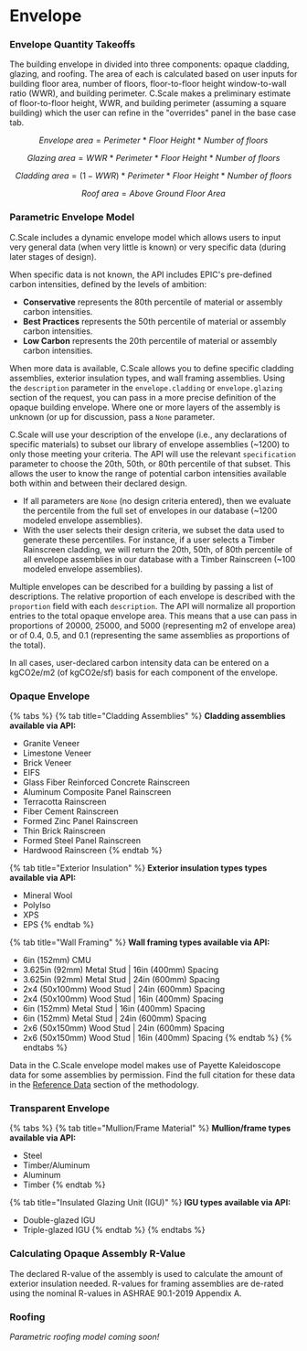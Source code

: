 # Envelope

### Envelope Quantity Takeoffs

The building envelope in divided into three components: opaque cladding, glazing, and roofing. The area of each is calculated based on user inputs for building floor area, number of floors, floor-to-floor height window-to-wall ratio (WWR), and building perimeter. C.Scale makes a preliminary estimate of floor-to-floor height, WWR, and building perimeter (assuming a square building) which the user can refine in the "overrides" panel in the base case tab.

$$
Envelope \ area = Perimeter \ * \ Floor \ Height \ * \ Number \ of \ floors
$$

$$
Glazing \ area = WWR \ * \ Perimeter \ * \ Floor \ Height \ * \ Number \ of \ floors
$$

$$
Cladding \ area = (1-WWR) \ * \ Perimeter \ * \ Floor \ Height \ * \ Number \ of \ floors
$$

$$
Roof \ area = Above \ Ground \ Floor \ Area
$$

### Parametric Envelope Model

C.Scale includes a dynamic envelope model which allows users to input very general data (when very little is known) or very specific data (during later stages of design).&#x20;

When specific data is not known, the API includes EPIC's pre-defined carbon intensities, defined by the levels of ambition:

* **Conservative** represents the 80th percentile of material or assembly carbon intensities.
* **Best Practices** represents the 50th percentile of material or assembly carbon intensities.
* **Low Carbon** represents the 20th percentile of material or assembly carbon intensities.

When more data is available, C.Scale allows you to define specific cladding assemblies, exterior insulation types, and wall framing assemblies. Using the `description` parameter in the `envelope.cladding`  or `envelope.glazing` section of the request, you can pass in a more precise definition of the opaque building envelope. Where one or more layers of the assembly is unknown (or up for discussion, pass a `None` parameter.&#x20;

C.Scale will use your description of the envelope (i.e., any declarations of specific materials) to subset our library of envelope assemblies (\~1200) to only those meeting your criteria. The API will use the relevant `specification` parameter to choose the 20th, 50th, or 80th percentile of that subset. This allows the user to know the range of potential carbon intensities available both within and between their declared design.

* If all parameters are `None` (no design criteria entered), then we evaluate the percentile from the full set of envelopes in our database (\~1200 modeled envelope assemblies).&#x20;
* With the user selects their design criteria, we subset the data used to generate these percentiles. For instance, if a user selects a Timber Rainscreen cladding, we will return the 20th, 50th, of 80th percentile of all envelope assemblies in our database with a Timber Rainscreen (\~100 modeled envelope assemblies).

Multiple envelopes can be described for a building by passing a list of descriptions. The relative proportion of each envelope is described with the `proportion` field with each `description`. The API will normalize all proportion entries to the total opaque envelope area. This means that a use can pass in proportions of 20000, 25000, and 5000 (representing m2 of envelope area) or of 0.4, 0.5, and 0.1 (representing the same assemblies as proportions of the total).

In all cases, user-declared carbon intensity data can be entered on a kgCO2e/m2 (of kgCO2e/sf) basis for each component of the envelope.&#x20;

### Opaque Envelope

{% tabs %}
{% tab title="Cladding Assemblies" %}
**Cladding assemblies available via API:**

* Granite Veneer
* Limestone Veneer
* Brick Veneer
* EIFS
* Glass Fiber Reinforced Concrete Rainscreen
* Aluminum Composite Panel Rainscreen
* Terracotta Rainscreen
* Fiber Cement Rainscreen
* Formed Zinc Panel Rainscreen
* Thin Brick Rainscreen
* Formed Steel Panel Rainscreen
* Hardwood Rainscreen
{% endtab %}

{% tab title="Exterior Insulation" %}
**Exterior insulation types types available via API:**

* Mineral Wool
* PolyIso
* XPS
* EPS
{% endtab %}

{% tab title="Wall Framing" %}
**Wall framing types available via API:**

* 6in (152mm) CMU
* 3.625in (92mm) Metal Stud | 16in (400mm) Spacing
* 3.625in (92mm) Metal Stud | 24in (600mm) Spacing
* 2x4 (50x100mm) Wood Stud | 24in (600mm) Spacing
* 2x4 (50x100mm) Wood Stud | 16in (400mm) Spacing
* 6in (152mm) Metal Stud | 16in (400mm) Spacing
* 6in (152mm) Metal Stud | 24in (600mm) Spacing
* 2x6 (50x150mm) Wood Stud | 24in (600mm) Spacing
* 2x6 (50x150mm) Wood Stud | 16in (400mm) Spacing
{% endtab %}
{% endtabs %}

Data in the C.Scale envelope model makes use of Payette Kaleidoscope data for some assemblies by permission. Find the full citation for these data in the [Reference Data](../reference-data.md) section of the methodology.

### Transparent Envelope

{% tabs %}
{% tab title="Mullion/Frame Material" %}
**Mullion/frame types available via API:**

* Steel
* Timber/Aluminum
* Aluminum
* Timber
{% endtab %}

{% tab title="Insulated Glazing Unit (IGU)" %}
**IGU types available via API:**

* Double-glazed IGU
* Triple-glazed IGU
{% endtab %}
{% endtabs %}

### Calculating Opaque Assembly R-Value

The declared R-value of the assembly is used to calculate the amount of exterior insulation needed. R-values for framing assemblies are de-rated using the nominal R-values in ASHRAE 90.1-2019 Appendix A.&#x20;

### Roofing

_Parametric roofing model coming soon!_
